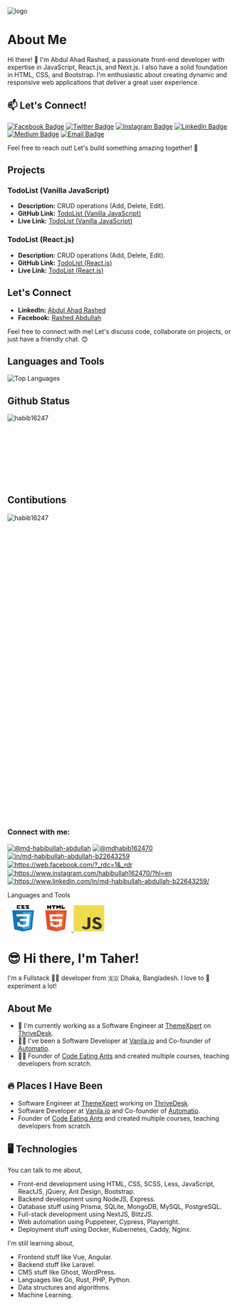 ![logo](https://camo.githubusercontent.com/48ec00ed4c84e771db4a1db90b56352923a8d644452a32b434d68e97006c9337/68747470733a2f2f63686b736b696c6c732e636f6d2f77702d636f6e74656e742f75706c6f6164732f323032302f30342f504e432d416e696d617465642d42616e6e6572732e676966)
# About Me

Hi there! 👋 I'm Abdul Ahad Rashed, a passionate front-end developer with expertise in JavaScript, React.js, and Next.js. I also have a solid foundation in HTML, CSS, and Bootstrap. I'm enthusiastic about creating dynamic and responsive web applications that deliver a great user experience.


## 📫 Let's Connect!

[<img src="https://img.shields.io/badge/-Facebook-1877F2?style=flat-square&logo=facebook&logoColor=white" alt="Facebook Badge" width="85" height="30" >]([your_facebook_profile_url](https://www.facebook.com/profile.php?id=100087430404639))
[<img src="https://img.shields.io/badge/-Twitter-1DA1F2?style=flat-square&logo=twitter&logoColor=white" alt="Twitter Badge" width="85" height="30" >](https://twitter.com/MDHabib162470)
[<img src="https://img.shields.io/badge/-Instagram-E4405F?style=flat-square&logo=instagram&logoColor=white" alt="Instagram Badge" width="85" height="30" >](your_instagram_profile_url)
[<img src="https://img.shields.io/badge/-LinkedIn-0A66C2?style=flat-square&logo=linkedin&logoColor=white" alt="LinkedIn Badge" width="85" height="30" >](https://www.linkedin.com/in/md-habibullah-b22643259/)
[<img src="https://img.shields.io/badge/-Medium-12100E?style=flat-square&logo=medium&logoColor=white" alt="Medium Badge" width="85" height="30" >](your_medium_profile_url)
[<img src="https://img.shields.io/badge/-Email-D14836?style=flat-square&logo=gmail&logoColor=white" alt="Email Badge" width="85" height="30" >](mailto:habibullah162470@gmail.com)

Feel free to reach out! Let's build something amazing together! 🚀




## Projects

### TodoList (Vanilla JavaScript)

- **Description:** CRUD operations (Add, Delete, Edit).
- **GitHub Link:** [TodoList (Vanilla JavaScript)](https://github.com/RashedAbdullah/LogicBuild/tree/main/TodoList)
- **Live Link:** [TodoList (Vanilla JavaScript)](https://logic-build.vercel.app)

### TodoList (React.js)

- **Description:** CRUD operations (Add, Delete, Edit).
- **GitHub Link:** [TodoList (React.js)](https://github.com/RashedAbdullah/TodoList)
- **Live Link:** [TodoList (React.js)](https://todo-list-blue-one-23.vercel.app)

## Let's Connect

- **LinkedIn:** [Abdul Ahad Rashed](https://www.linkedin.com/in/abdul-ahad-rashed/)
- **Facebook:** [Rashed Abdullah](https://www.facebook.com/your_facebook_profile)

Feel free to connect with me! Let's discuss code, collaborate on projects, or just have a friendly chat. 😊


## Languages and Tools
<img src="https://github-readme-stats.vercel.app/api/top-langs/?username=habib16247&layout=compact" alt="Top Languages">

## Github Status
<p>&nbsp;<img align="left" src="https://github-readme-stats.vercel.app/api?username=habib16247&show_icons=true&locale=en" alt="habib16247"/></p>


<br/>
<br/>
<br/>
<br/>
<br/>
<br/>
<br/>

## Contibutions
<img align="center" src="https://github-readme-streak-stats.herokuapp.com/?user=habib16247&" alt="habib16247" />








<br/>
<br/>
<br/>
<br/>
<br/>
<br/>
<br/>
<br/>
<br/>
<br/>
<br/>
<br/>
<br/>
<br/>
<br/>
<br/>
<br/>
<br/>
<br/>
<br/>
<br/>
<br/>
<br/>
<br/>
<br/>
<br/>
<br/>
<br/>
<br/>
<br/>
<br/>
<br/>
<br/>
<br/>
<br/>
<br/>
<br/>
<br/>
<br/>
<br/>






<h3 align="left">Connect with me:</h3>
<p align="left">
<a href="https://codepen.io/@md-habibullah-abdullah" target="_blank"><img align="center" src="https://raw.githubusercontent.com/rahuldkjain/github-profile-readme-generator/master/src/images/icons/Social/codepen.svg" alt="@md-habibullah-abdullah" height="60" width="70" /></a>
<a href="https://twitter.com/@mdhabib162470" target="_blank"><img align="center" src="https://raw.githubusercontent.com/rahuldkjain/github-profile-readme-generator/master/src/images/icons/Social/twitter.svg" alt="@mdhabib162470"  height="60" width="70" /></a>
<a href="https://linkedin.com/in/in/md-habibullah-abdullah-b22643259" target="_blank"><img align="center" src="https://raw.githubusercontent.com/rahuldkjain/github-profile-readme-generator/master/src/images/icons/Social/linked-in-alt.svg" alt="in/md-habibullah-abdullah-b22643259" height="60" width="70"  /></a>
<a href="https://fb.com/https://web.facebook.com/?_rdc=1&_rdr" target="_blank"><img align="center" src="https://raw.githubusercontent.com/rahuldkjain/github-profile-readme-generator/master/src/images/icons/Social/facebook.svg" alt="https://web.facebook.com/?_rdc=1&_rdr" height="60" width="70" /></a>
<a href="https://instagram.com/https://www.instagram.com/habibullah162470/?hl=en" target="_blank"><img align="center" src="https://raw.githubusercontent.com/rahuldkjain/github-profile-readme-generator/master/src/images/icons/Social/instagram.svg" alt="https://www.instagram.com/habibullah162470/?hl=en" height="60" width="70"  /></a>
<a href="[https://www.youtube.com/c/https://www.linkedin.com/in/md-habibullah-abdullah-b22643259/](https://www.youtube.com/channel/UCnopAZ7TIqUEF5w183_Thzg)" target="_blank"><img align="center" src="https://raw.githubusercontent.com/rahuldkjain/github-profile-readme-generator/master/src/images/icons/Social/youtube.svg" alt="https://www.linkedin.com/in/md-habibullah-abdullah-b22643259/" height="60" width="70" /></a>
</p>

Languages and Tools
<p align="left" display="flex> 
  
  <a href="https://www.w3schools.com/css/" target="_blank"> <img src="https://raw.githubusercontent.com/devicons/devicon/master/icons/css3/css3-original-wordmark.svg" alt="css3" height="60" width="70"  textDecoration="none"  /> </a> <a href="https://www.w3.org/html/" target="_blank"> <img src="https://raw.githubusercontent.com/devicons/devicon/master/icons/html5/html5-original-wordmark.svg" alt="html5" height="60" width="70" textDecoration="none" /> </a> <a href="https://developer.mozilla.org/en-US/docs/Web/JavaScript" target="_blank"> <img src="https://raw.githubusercontent.com/devicons/devicon/master/icons/javascript/javascript-original.svg" alt="javascript" height="60" width="70"  textDecoration="none" /> </a> 
  
  </p>
  





# 😎 Hi there, I'm Taher!

I'm a Fullstack 🧑‍💻️ developer from 🇧🇩 Dhaka, Bangladesh. I love to 🥼 experiment a lot!

## About Me

- 🔭 I'm currently working as a Software Engineer at [ThemeXpert](https://www.themexpert.com/) on [ThriveDesk](https://thrivedesk.com/).
- 👨‍💻 I've been a Software Developer at [Vanila.io](https://vanila.io/) and Co-founder of [Automatio](https://automatio.co/).
- 👨‍🏫 Founder of [Code Eating Ants](https://codeeatingants.com/) and created multiple courses, teaching developers from scratch.

## 🔥 Places I Have Been

- Software Engineer at [ThemeXpert](https://www.themexpert.com/) working on [ThriveDesk](https://thrivedesk.com/).
- Software Developer at [Vanila.io](https://vanila.io/) and Co-founder of [Automatio](https://automatio.co/).
- Founder of [Code Eating Ants](https://codeeatingants.com/) and created multiple courses, teaching developers from scratch.

## 🖥 Technologies

You can talk to me about,

- Front-end development using HTML, CSS, SCSS, Less, JavaScript, ReactJS, jQuery, Ant Design, Bootstrap.
- Backend development using NodeJS, Express.
- Database stuff using Prisma, SQLite, MongoDB, MySQL, PostgreSQL.
- Full-stack development using NextJS, BlitzJS.
- Web automation using Puppeteer, Cypress, Playwright.
- Deployment stuff using Docker, Kubernetes, Caddy, Nginx.

I'm still learning about,

- Frontend stuff like Vue, Angular.
- Backend stuff like Laravel.
- CMS stuff like Ghost, WordPress.
- Languages like Go, Rust, PHP, Python.
- Data structures and algorithms.
- Machine Learning.



